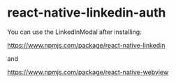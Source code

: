 # react-native-linkedin-auth


You can use the LinkedInModal after installing:

https://www.npmjs.com/package/react-native-linkedin

and 

https://www.npmjs.com/package/react-native-webview


